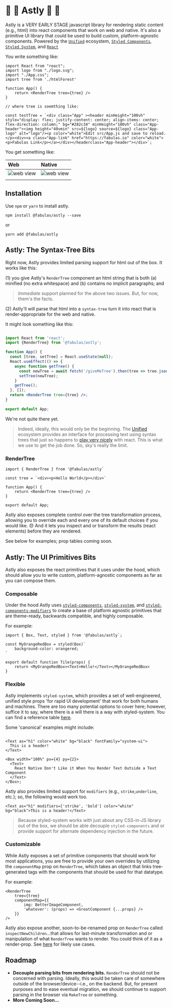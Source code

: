 # 🌲 🌲 Astly 🌲 🌲

Astly is a VERY EARLY STAGE javascript library for rendering static content (e.g., html) into react components that work on web and native. It's also a primitive UI library that could be used to build custom, platform-agnostic components. Powered by the [`Unified`](https://github.com/unifiedjs/unified) ecosystem, [`Styled Components`](https://github.com/styled-components/styled-components), [`Styled System`](https://github.com/styled-system/styled-system), and [`React`](https://github.com/facebook/react)

You write something like: 
```
import React from "react";
import logo from "./logo.svg";
import "./App.css";
import tree from './htmlForest'

function App() {
    return <RenderTree tree={tree} />
}

// where tree is soemthing like: 

const testTree = `<div class="App" ><header minHeight="100vh" style="display: flex; justify-content: center; align-items: center; flex-direction: column;" bg="#282c34" minHeight="100vh" class="App-header"><img height="40vmin" src=${logo} source=${logo} class="App-logo" alt="logo"/><p color="white">Edit src/App.js and save to reload.</p><div><a class="App-link" href="https://fabulas.io" color="white"><p>Fabulas Link</p></a></div></headerclass="App-header"></div>`;

```
You get something like: 

| Web                    | Native                    |
| :--------------------- | :------------------------ |
| ![web view][webresult] | ![web view][nativeresult] |
|                        |                           |


## Installation

Use `npm` or `yarn` to install astly.

`npm install @fabulas/astly --save`

or

`yarn add @fabulas/astly`

## Astly: The Syntax-Tree Bits

Right now, Astly provides limited parsing support for html out of the box. It works like this: 

(1) you give Astly's `RenderTree` component an html string that is both (a) minified (no extra whitespace) and (b) contains no implicit paragraphs; and 

> *Immediate* support planned for the above two issues. But, for now, them's the facts. 

(2) Astly'll will parse that html into a `syntax-tree` turn it into react that is render-appropriate for the web and native. 

It might look something like this: 

```jsx

import React from 'react';
import {RenderTree} from '@fabulas/astly';

function App() {
  const [tree, setTree] = React.useState(null);
  React.useEffect(() => {
    async function getTree() {
      const newTree = await fetch('/giveMeTree').then(tree => tree.json());
      setTree(newTree);
    }
    getTree();
  }, []);
  return <RenderTree tree={tree} />;
}

export default App;


```

We're not quite there yet. 

> Indeed, ideally, this would only be the beginning. The [Unified](https://github.com/unifiedjs/unified) ecosystem provides an interface for processing text using syntax trees that just so happens to [play very nicely](https://itnext.io/parse-react-components-with-babel-and-visualize-them-45062046cb72) with react. This is what we use to get the job done. So, sky's really the limit. 

### RenderTree

```
import { RenderTree } from '@fabulas/astly`

const tree = `<div><p>Hello World</p></div>`

function App() {
    return <RenderTree tree={tree} />
}

export default App;
```

Astly also exposes complete control over the tree transformation process, allowing you to override each and every one of its default choices if you would like. 😞 And it lets you inspect and or transform the results (react elements) before they are rendered. 

See below for examples; prop tables coming soon. 


## Astly: The UI Primitives Bits

Astly also exposes the react primitives that it uses under the hood, which should allow you to write custom, platform-agnostic components as far as you can compose them. 


### Composable

Under the hood Astly uses [`styled-components`](https://www.styled-components.com/), [`styled-system`](https://styled-system.com/), and [`styled-components-modifiers`](https://github.com/Decisiv/styled-components-modifiers) to create a base of platform agnostic primitives that are theme-ready, backwards compatible, and highly composable.

For example:

```
import { Box, Text, styled } from '@fabulas/astly`;

const MyOrangeRedBox = styled(Box)`
    background-color: orangered;
`

export default function Tile(props) {
    return <MyOrangeRedBox><Text>Hello!</Text></MyOrangeRedBox>
}
```

### Flexible

Astly implements `styled-system`, which provides a set of well-engineered, unified style props 'for rapid UI development' that work for both humans and machines. There are too many potential options to cover here; however, suffice it to say, where there is a will there is a way with styled-system. You can find a reference table [here](https://styled-system.com/table).

Some 'canonical' examples might include:

```

<Text as="h1" color="white" bg="black" fontFamily="system-ui">
  This is a header!
</Text>

<Box width="100%" px={4} py={2}>
  <Text>
    React Native Don't Like it When You Render Text Outside a Text Component
  </Text>
</Box>;

```
Astly also provides limited support for `modifiers` (e.g., `strike`,`underline`, etc.); so, the following would work too.

```
<Text as="h1" modifiers=['strike', 'bold'] color="white" bg="black">This is a header!</Text>
```

> Because styled-system works with just about any CSS-in-JS library out of the box, we should be able decouple `styled-components` and or provide support for alternate dependency injection in the future.

### Customizable

While Astly exposes a set of primitive components that should work for most applications, you are free to provide your own overrides by utilizing the `componentMap` prop on `RenderTree`, which takes an object that links tree-generated tags with the components that should be used for that datatype.

For example:

```
<RenderTree
    tree={tree}
    componentMap={{
        img: BetterImageComponent,
        'whatever': (props) => <GreatComponent {...props} />
    }}
/>
```

Astly also expose another, soon-to-be-renamed prop on `RenderTree` called `inspectNewChildren`...that allows for last-minute transformation and or manipulation of what `RenderTree` wants to render. You could think of it as a render-prop. See [here](https://reactjs.org/docs/react-api.html) for likely use cases.


## Roadmap

* **Decouple parsing bits from rendering bits.** `RenderTree` should  not be concerned with parsing. Ideally, this would be taken care of somewhere outside of the browser/device--i.e., on the backend. But, for present purposes and to ease eventual migration, we should continue to support parsing in the browser via `MakeTree` or something.
* **More Coming Soon...**

<!-- Definitions -->

[webcode]: https://i.ibb.co/2q8Y33j/web.png
[webresult]: https://i.ibb.co/8XTYXPx/Screen-Shot-2019-09-18-at-2-38-43-PM.png
[nativecode]: https://i.ibb.co/8bNk8Bt/native.png
[nativeresult]: https://i.ibb.co/cCXBxYY/Simulator-Screen-Shot-i-Phone-X-2019-09-18-at-15-29-25.png
